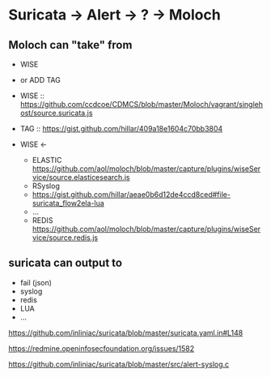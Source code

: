 # Suricata -> Alert -> ? -> Moloch

## Moloch can "take" from

* WISE
* or ADD TAG  

* WISE :: https://github.com/ccdcoe/CDMCS/blob/master/Moloch/vagrant/singlehost/source.suricata.js
* TAG :: https://gist.github.com/hillar/409a18e1604c70bb3804

* WISE <-
  * ELASTIC https://github.com/aol/moloch/blob/master/capture/plugins/wiseService/source.elasticesearch.js
   * RSyslog
   * https://gist.github.com/hillar/aeae0b6d12de4ccd8ced#file-suricata_flow2ela-lua
   * ...
  * REDIS https://github.com/aol/moloch/blob/master/capture/plugins/wiseService/source.redis.js

## suricata can output to

* fail (json)
* syslog
* redis
* LUA
* ...

https://github.com/inliniac/suricata/blob/master/suricata.yaml.in#L148

https://redmine.openinfosecfoundation.org/issues/1582

https://github.com/inliniac/suricata/blob/master/src/alert-syslog.c
